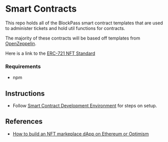 # Smart Contracts

This repo holds all of the BlockPass smart contract templates that are used to administer tickets and hold util functions for contracts.

The majority of these contracts will be based off templates from [OpenZeppelin](https://docs.openzeppelin.com/contracts/4.x/).

Here is a link to the [ERC-721 NFT Standard](https://eips.ethereum.org/EIPS/eip-721)

### Requirements
* npm

## Instructions
* Follow [Smart Contract Development Environment](https://www.notion.so/Smart-Contract-Development-Environment-7b72d463198342ff87779840b47666b4) for steps on setup.

## References
* [How to build an NFT markeplace dApp on Ethereum or Optimism](https://trufflesuite.com/guides/nft-marketplace/#overview)